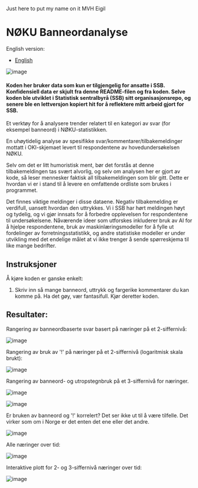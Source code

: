 Just here to put my name on it MVH Eigil
# NØKU Banneordanalyse

English version:

- [English](README_Banneord.md)

![image](https://github.com/user-attachments/assets/585517da-5de8-44ac-995a-d4316b03c765)

#### Koden her bruker data som kun er tilgjengelig for ansatte i SSB. Konfidensiell data er skjult fra denne README-filen og fra koden. Selve koden ble utviklet i Statistisk sentralbyrå (SSB) sitt organisasjonsrepo, og senere ble en lettversjon kopiert hit for å reflektere mitt arbeid gjort for SSB.

Et verktøy for å analysere trender relatert til en kategori av svar (for eksempel banneord) i NØKU-statistikken.

En uhøytidelig analyse av spesifikke svar/kommentarer/tilbakemeldinger mottatt i OKI-skjemaet levert til respondentene av hovedundersøkelsen NØKU.

Selv om det er litt humoristisk ment, bør det forstås at denne tilbakemeldingen tas svært alvorlig, og selv om analysen her er gjort av kode, så leser mennesker faktisk all tilbakemeldingen som blir gitt. Dette er hvordan vi er i stand til å levere en omfattende ordliste som brukes i programmet.

Det finnes viktige meldinger i disse dataene. Negativ tilbakemelding er verdifull, uansett hvordan den uttrykkes. Vi i SSB har hørt meldingen høyt og tydelig, og vi gjør innsats for å forbedre opplevelsen for respondentene til undersøkelsene. Nåværende ideer som utforskes inkluderer bruk av AI for å hjelpe respondentene, bruk av maskinlæringsmodeller for å fylle ut fordelinger av forretningsstatistikk, og andre statistiske modeller er under utvikling med det endelige målet at vi ikke trenger å sende spørreskjema til like mange bedrifter.

## Instruksjoner

Å kjøre koden er ganske enkelt:

1. Skriv inn så mange banneord, uttrykk og fargerike kommentarer du kan komme på. Ha det gøy, vær fantasifull. Kjør deretter koden.

## Resultater:

Rangering av banneordbaserte svar basert på næringer på et 2-siffernivå:

![image](https://github.com/user-attachments/assets/9dfd7059-f0c2-45e3-a026-34d39ce3e13e)

Rangering av bruk av '!' på næringer på et 2-siffernivå (logaritmisk skala brukt):

![image](https://github.com/user-attachments/assets/c1845926-04b4-415e-a33f-d0bf7e11e3ce)

Rangering av banneord- og utropstegnbruk på et 3-siffernivå for næringer.

![image](https://github.com/user-attachments/assets/6b6871c7-2316-4674-b2a4-7a3d8ed1ea47)

![image](https://github.com/user-attachments/assets/ffb528ab-b879-4bac-86a3-17eb8d80f87c)

Er bruken av banneord og '!' korrelert? Det ser ikke ut til å være tilfelle. Det virker som om i Norge er det enten det ene eller det andre.

![image](https://github.com/user-attachments/assets/9b22ecfc-ee41-466e-8ff1-30377a683154)

Alle næringer over tid:

![image](https://github.com/user-attachments/assets/6a4a8d2c-14b5-46b5-b62e-9758f6352fff)

Interaktive plott for 2- og 3-siffernivå næringer over tid:

![image](https://github.com/user-attachments/assets/b622b33b-21bb-4ac0-b905-b40847bf259e)

